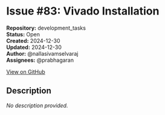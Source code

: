 # Issue #83: Vivado Installation

**Repository:** development_tasks  
**Status:** Open  
**Created:** 2024-12-30  
**Updated:** 2024-12-30  
**Author:** @nallasivamselvaraj  
**Assignees:** @prabhagaran  

[View on GitHub](https://github.com/Simtestlab/development_tasks/issues/83)

## Description

*No description provided.*